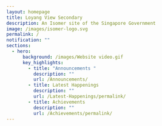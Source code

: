 ```yaml
---
layout: homepage
title: Loyang View Secondary
description: An Isomer site of the Singapore Government
image: /images/isomer-logo.svg
permalink: /
notification: ""
sections:
  - hero:
      background: /images/Website video.gif
      key_highlights:
        - title: "Announcements "
          description: ""
          url: /Announcements/
        - title: Latest Happenings
          description: ""
          url: /Latest-Happenings/permalink/
        - title: Achievements
          description: ""
          url: /Achievements/permalink/
---
```

